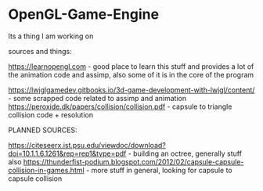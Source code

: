 # OpenGL-Game-Engine
Its a thing I am working on

sources and things:

https://learnopengl.com - good place to learn this stuff and provides a lot of the animation code and assimp, also some of it is in the core of the program

https://lwjglgamedev.gitbooks.io/3d-game-development-with-lwjgl/content/ - some scrapped code related to assimp and animation
https://peroxide.dk/papers/collision/collision.pdf - capsule to triangle collision code + resolution


PLANNED SOURCES:

https://citeseerx.ist.psu.edu/viewdoc/download?doi=10.1.1.6.1261&rep=rep1&type=pdf - building an octree, generally stuff also
https://thunderfist-podium.blogspot.com/2012/02/capsule-capsule-collision-in-games.html - more stuff in general, looking for capsule to capsule collision
